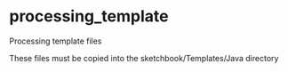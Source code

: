 # processing_template
Processing template files

These files must be copied into the sketchbook/Templates/Java directory
